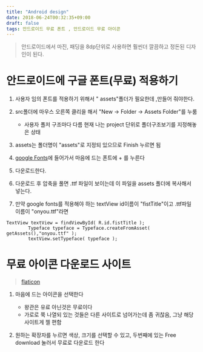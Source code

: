 ```yaml
---
title: "Android design"
date: 2018-06-24T00:32:35+09:00
draft: false
tags: 안드로이드 무료 폰트 , 안드로이드 무료 아이콘
---
```


> 안드로이드에서 마진, 패딩을 8dp단위로 사용하면 훨씬더 깔끔하고 정돈된 디자인이 된다.

# 안드로이드에 구글 폰트(무료) 적용하기 

1. 사용자 임의 폰트를 적용하기 위해서 " assets"폴더가 필요한데 ,만들어 줘야한다.

2. src폴더에 마우스 오른쪽 클리을 해서 "New -> Folder -> Assets  Folder"를 누룸
    - 사용자 폴저 구조마다 다름 현재 나는 project 단위로 폴더구조보기를 지정해놓은 상태

3. assets는 폴더명이 "assets"로 지정되 있으므로 Finish 누르면 됨

4. [google Fonts](https://fonts.google.com/?selection.family=Domine|Song+Myung)에 들어가서 마음에 드는 폰트에 + 를 누른다 

5. 다운로드한다.

6. 다운로드 후 압축을 풀면 .ttf 파일이 보이는데 이 파일을 assets 폴더에 복사해서 넣는다.

7. 만약 google fonts를 적용해야 하는 textView id이름이 "fistTitle"이고 .ttf파일 이름이 "onyou.ttf"라면

```
TextView textView = findViewById( R.id.fistTitle );
        Typeface typeface = Typeface.createFromAsset( getAssets(),"onyou.ttf" );
        textView.setTypeface( typeface );
```

# 무료 아이콘 다운로드 사이트 

> [flaticon](https://www.flaticon.com/)

1. 마음에 드는 아이콘을 선택한다
    - 왕관은 유료 아닌것은 무료이다 
    - 가로로 쭉 나열되 있는 것들은 다른 사이트로 넘어가는데 좀 귀찮음, 그냥 해당사이트게 젤 편함

2. 원하는 확장자를 누르면 색상, 크기를 선택할 수 있고, 두번째에 있는 Free download 눌러서 무료로 다운로드 한다  